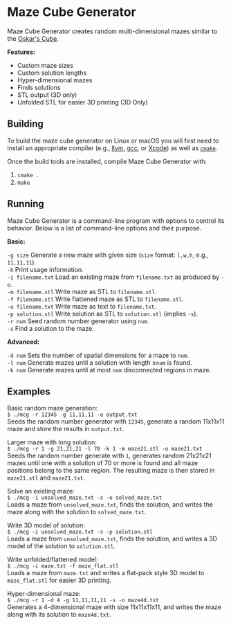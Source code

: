 # Maze Cube Generator

Maze Cube Generator creates random multi-dimensional mazes similar to the
[Oskar's Cube](https://oskarvandeventer.nl/bitsandpieces.html).

**Features:**
 * Custom maze sizes
 * Custom solution lengths
 * Hyper-dimensional mazes
 * Finds solutions
 * STL output (3D only)
 * Unfolded STL for easier 3D printing (3D Only)

## Building
To build the maze cube generator on Linux or macOS you will first need to
install an appropriate compiler (e.g., [llvm](https://llvm.org/), [gcc](https://gcc.gnu.org/), or [Xcode](https://developer.apple.com/xcode/)) as well as [`cmake`](https://cmake.org/).

Once the build tools are installed, compile Maze Cube Generator with:
 1. `cmake .`
 2. `make`

## Running
Maze Cube Generator is a command-line program with options to control its
behavior.  Below is a list of command-line options and their purpose.

**Basic:**

`-g size` Generate a new maze with given size (`size` format: `l,w,h`, e.g., `11,11,11`).<br/>
`-h` Print usage information.<br/>
`-i filename.txt` Load an existing maze from `filename.txt` as produced by `-o`.<br/>
`-m filename.stl` Write maze as STL to `filename.stl`.<br/>
`-f filename.stl` Write flattened maze as STL to `filename.stl`.<br/>
`-o filename.txt` Write maze as text to `filename.txt`.<br/>
`-p solution.stl` Write solution as STL to `solution.stl` (implies `-s`).<br/>
`-r num` Seed random number generator using `num`.<br/>
`-s` Find a solution to the maze.<br/>

**Advanced:**

`-d num` Sets the number of spatial dimensions for a maze to `num`.<br/>
`-l num` Generate mazes until a solution with length &geq;`num` is found.<br/>
`-k num` Generate mazes until at most `num` disconnected regions in maze.<br/>

## Examples
Basic random maze generation:<br/>
`$ ./mcg -r 12345 -g 11,11,11 -o output.txt`<br/>
Seeds the random number generator with `12345`, generate a random 11x11x11 maze and store the results in `output.txt`.

Larger maze with long solution:<br/>
`$ ./mcg -r 1 -g 21,21,21 -l 70 -k 1 -m maze21.stl -o maze21.txt`<br/>
Seeds the random number generate with `1`, generates random 21x21x21 mazes
until one with a solution of 70 or more is found and all maze positions belong
to the same region.  The resulting maze is then stored in `maze21.stl` and
`maze21.txt`.

Solve an existing maze:<br/>
`$ ./mcg -i unsolved_maze.txt -s -o solved_maze.txt`<br/>
Loads a maze from `unsolved_maze.txt`, finds the solution, and writes the maze
along with the solution to `solved_maze.txt`.

Write 3D model of solution:<br/>
`$ ./mcg -i unsolved_maze.txt -s -p solution.stl`<br/>
Loads a maze from `unsolved_maze.txt`, finds the solution, and writes a 3D
model of the solution to `solution.stl`.

Write unfolded/flattened model:<br/>
`$ ./mcg -i maze.txt -f maze_flat.stl`<br/>
Loads a maze from `maze.txt` and writes a flat-pack style 3D model to
`maze_flat.stl` for easier 3D printing.

Hyper-dimensional maze:<br/>
`$ ./mcg -r 1 -d 4 -g 11,11,11,11 -s -o maze4d.txt`<br/>
Generates a 4-dimensional maze with size 11x11x11x11, and writes the maze
along with its solution to `maze4d.txt`.
